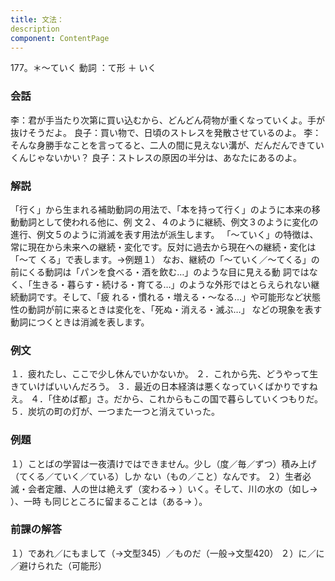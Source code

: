 ```yaml
---
title: 文法：
description
component: ContentPage
---
```



177。＊～ていく
動詞 ：て形 ＋ いく
### 会話
李：君が手当たり次第に買い込むから、どんどん荷物が重くなっていくよ。手が抜けそうだよ。 良子：買い物で、日頃のストレスを発散させているのよ。
李：そんな身勝手なことを言ってると、二人の間に見えない溝が、だんだんできていくんじゃないかい？
良子：ストレスの原因の半分は、あなたにあるのよ。
### 解説
「行く」から生まれる補助動詞の用法で、「本を持って行く」のように本来の移動動詞として使われる他に、例 文２、４のように継続、例文３のように変化の進行、例文５のように消滅を表す用法が派生します。
「～ていく」の特徴は、常に現在から未来への継続・変化です。反対に過去から現在への継続・変化は「～て
くる」で表します。→例題１）
なお、継続の「～ていく／～てくる」の前にくる動詞は「パンを食べる・酒を飲む…」のような目に見える動 詞ではなく、「生きる・暮らす・続ける・育てる…」のような外形ではとらえられない継続動詞です。そして、「疲 れる・慣れる・増える・～なる…」や可能形など状態性の動詞が前に来るときは変化を、「死ぬ・消える・滅ぶ…」
などの現象を表す動詞につくときは消滅を表します。
### 例文
１．疲れたし、ここで少し休んでいかないか。
２．これから先、どうやって生きていけばいいんだろう。
３．最近の日本経済は悪くなっていくばかりですねえ。
４．「住めば都」さ。だから、これからもこの国で暮らしていくつもりだ。
５．炭坑の町の灯が、一つまた一つと消えていった。
### 例題
１）ことばの学習は一夜漬けではできません。少し（度／毎／ずつ）積み上げ（てくる／ていく／ている）しか ない（もの／こと）なんです。
２）生者必滅・会者定離、人の世は絶えず（変わる→ ）いく。そして、川の水の（如し→ ）、一時 も同じところに留まることは（ある→ ）。
### 前課の解答
１）であれ／にもまして（→文型345）／ものだ（一般→文型420）
２）に／に／避けられた（可能形）
